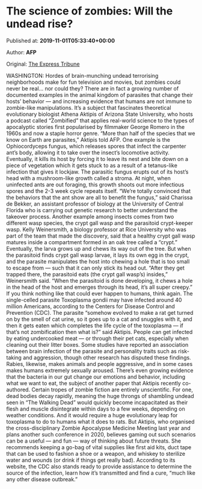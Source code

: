 
# The science of zombies: Will the undead rise?

Published at: **2019-11-01T05:33:40+00:00**

Author: **AFP**

Original: [The Express Tribune](https://tribune.com.pk/story/2091244/8-science-zombies-will-undead-rise/)

WASHINGTON: Hordes of brain-munching undead terrorising neighborhoods make for fun television and movies, but zombies could never be real… nor could they?
There are in fact a growing number of documented examples in the animal kingdom of parasites that change their hosts’ behavior — and increasing evidence that humans are not immune to zombie-like manipulations.
It’s a subject that fascinates theoretical evolutionary biologist Athena Aktipis of Arizona State University, who hosts a podcast called “Zombified” that applies real-world science to the types of apocalyptic stories first popularised by filmmaker George Romero in the 1960s and now a staple horror genre.
“More than half of the species that we know on Earth are parasites,” Aktipis told AFP.
One example is the Ophiocordyceps fungus, which releases spores that infect the carpenter ant’s body, allowing it to take over the insect’s locomotive activity.
Eventually, it kills its host by forcing it to leave its nest and bite down on a piece of vegetation which it gets stuck to as a result of a tetanus-like infection that gives it lockjaw.
The parasitic fungus erupts out of its host’s head with a mushroom-like growth called a stroma. At night, when uninfected ants are out foraging, this growth shoots out more infectious spores and the 2-3 week cycle repeats itself.
“We’re totally convinced that the behaviors that the ant show are all to benefit the fungus,” said Charissa de Bekker, an assistant professor of biology at the University of Central Florida who is carrying out genetic research to better understand the takeover process.
Another example among insects comes from two different wasp species, the crypt gall wasp and the parasitoid crypt-keeper wasp.
Kelly Weinersmith, a biology professor at Rice University who was part of the team that made the discovery, said that a healthy crypt gall wasp matures inside a compartment formed in an oak tree called a “crypt.” Eventually, the larva grows up and chews its way out of the tree.
But when the parasitoid finds crypt gall wasp larvae, it lays its own egg in the crypt, and the parasite manipulates the host into chewing a hole that is too small to escape from — such that it can only stick its head out.
“After they get trapped there, the parasitoid eats (the crypt gall wasp’s) insides,” Weinersmith said.
“When the parasitoid is done developing, it chews a hole in the head of the host and emerges through its head, it’s all super creepy.”
If you think nothing like that could ever happen to humans, think again.
The single-celled parasite Toxoplasma gondii may have infected around 40 million Americans, according to the Centers for Disease Control and Prevention (CDC).
The parasite “somehow evolved to make a rat get turned on by the smell of cat urine, so it goes up to a cat and snuggles with it, and then it gets eaten which completes the life cycle of the toxoplasma — if that’s not zombification then what is?” said Aktipis.
People can get infected by eating undercooked meat — or through their pet cats, especially when cleaning out their litter boxes.
Some studies have reported an association between brain infection of the parasite and personality traits such as risk-taking and aggression, though other research has disputed these findings.
Rabies, likewise, makes animals and people aggressive, and in some cases makes humans extremely sexually aroused.
There’s even growing evidence that the bacteria in our gut change our emotions and behavior, including what we want to eat, the subject of another paper that Aktipis recently co-authored.
Certain tropes of zombie fiction are entirely unscientific.
For one, dead bodies decay rapidly, meaning the huge throngs of shambling undead seen in “The Walking Dead” would quickly become incapacitated as their flesh and muscle disintegrate within days to a few weeks, depending on weather conditions.
And it would require a huge evolutionary leap for toxoplasma to do to humans what it does to rats.
But Aktipis, who organised the cross-disciplinary Zombie Apocalypse Medicine Meeting last year and plans another such conference in 2020, believes gaming out such scenarios can be a useful — and fun — way of thinking about future threats.
She recommends keeping a go-bag of vital supplies like first aid kits, duct tape that can be used to fashion a shoe or a weapon, and whiskey to sterilize water and wounds (or drink if things get really bad).
According to its website, the CDC also stands ready to provide assistance to determine the source of the infection, learn how it’s transmitted and find a cure, “much like any other disease outbreak.”
